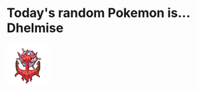 # Today's random Pokemon is... Dhelmise

![Dhelmise shiny sprite](https://raw.githubusercontent.com/PokeAPI/sprites/master/sprites/pokemon/shiny/781.png)
